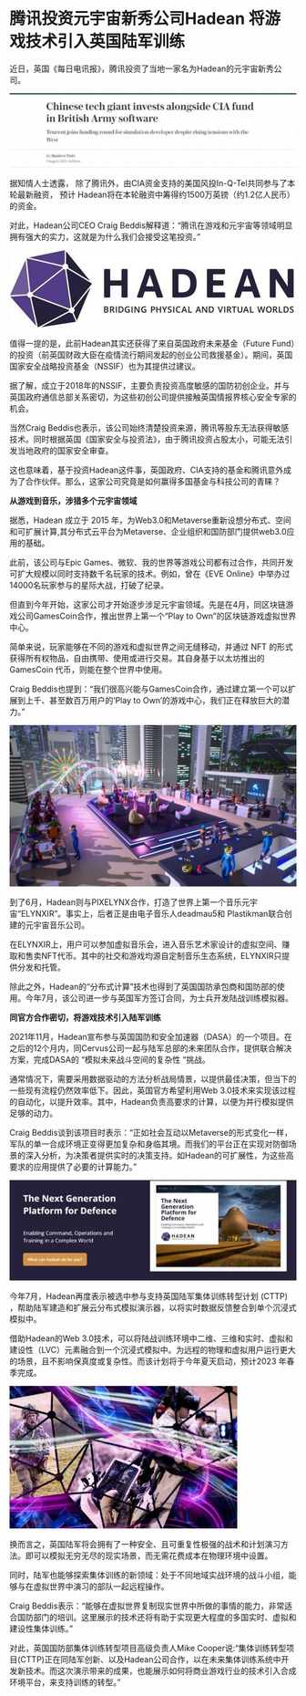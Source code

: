 # 腾讯投资元宇宙新秀公司Hadean 将游戏技术引入英国陆军训练 


近日，英国《每日电讯报》，腾讯投资了当地一家名为Hadean的元宇宙新秀公司。

![配图](202208101326161240.jpg)

据知情人士透露， 除了腾讯外，由CIA资金支持的美国风投In-Q-Tel共同参与了本轮最新融资， 预计 Hadean将在本轮融资中筹得约1500万英镑（约1.2亿人民币）的资金。

对此，Hadean公司CEO Craig Beddis解释道：“腾讯在游戏和元宇宙等领域明显拥有强大的实力，这就是为什么我们会接受这笔投资。”

![配图](202208101326161060.jpg)

值得一提的是，此前Hadean其实还获得了来自英国政府未来基金（Future Fund）的投资（前英国财政大臣在疫情流行期间发起的创业公司救援基金）。期间，英国国家安全战略投资基金（NSSIF）也为其提供过建议。

据了解，成立于2018年的NSSIF，主要负责投资高度敏感的国防初创企业。并与英国政府通信总部关系密切，为这些初创公司提供接触英国情报界核心安全专家的机会。

当然Craig Beddis也表示，该公司始终清楚投资来源，腾讯等股东无法获得敏感技术。同时根据英国《国家安全与投资法》，由于腾讯投资占股太小，可能无法引发当地政府的国家安全审查。

这也意味着，基于投资Hadean这件事，英国政府、CIA支持的基金和腾讯意外成为了合作伙伴。那么，这家公司究竟是如何赢得多国基金与科技公司的青睐？

**从游戏到音乐，涉猎多个元宇宙领域**

据悉，Hadean 成立于 2015 年，为Web3.0和Metaverse重新设想分布式、空间和可扩展计算,其分布式云平台为Metaverse、企业组织和国防部门提供web3.0应用的基础。

此前，该公司与Epic Games、微软、我的世界等游戏公司都有过合作，共同开发可扩大规模以同时支持数千名玩家的技术。例如，曾在《EVE Online》中举办过14000名玩家参与的星际大战，打破了纪录。

但直到今年开始，这家公司才开始逐步涉足元宇宙领域。先是在4月，同区块链游戏公司GamesCoin合作，推出世界上第一个“Play to Own”的区块链游戏虚拟世界中心。

简单来说，玩家能够在不同的游戏和虚拟世界之间无缝移动，并通过 NFT 的形式获得所有权物品，自由携带、使用或进行交易。其自身基于以太坊推出的GamesCoin 代币，则能在整个世界中使用。

Craig Beddis也提到：“我们很高兴能与GamesCoin合作，通过建立第一个可以扩展到上千、甚至数百万用户的‘Play to Own’的游戏中心，我们正在释放巨大的潜力。”

![配图](202208101326163138.jpg)

到了6月，Hadean则与PIXELYNX合作，打造了世界上第一个音乐元宇宙“ELYNXIR”。事实上，后者正是由电子音乐人deadmau5和 Plastikman联合创建的元宇宙音乐公司。

在ELYNXIR上，用户可以参加虚拟音乐会，进入音乐艺术家设计的虚拟空间、赚取和售卖NFT代币。其中的社交和游戏均源自定制音乐生态系统，ELYNXIR只提供分发和托管。

除此之外，Hadean的“分布式计算”技术也得到了英国国防承包商和国防部的使用。今年7月，该公司进一步与英国军方签订合同，为士兵开发陆战训练模拟器。

**同官方合作密切，将游戏技术引入陆军训练**

2021年11月，Hadean宣布参与英国国防和安全加速器（DASA）的一个项目。在之后的12个月内，同Cervus公司一起与陆军总部的未来团队合作，提供联合解决方案，完成DASA的 “模拟未来战斗空间的复杂性 “挑战。

通常情况下，需要采用数据驱动的方法分析战局情景，以提供最佳决策，但当下的一些现有流程仍然效率低下。因此，英国官方希望利用Web 3.0技术来实现该过程的自动化，以提升效率。其中，Hadean负责高要求的计算，以便为并行模拟提供足够的动力。

Craig Beddis谈到该项目时表示：“正如社会互动以Metaverse的形式变化一样，军队的单一合成环境正变得更加复杂和身临其境。而我们的平台正在实现对防御场景的深入分析，为决策者提供实时的决策支持。如Hadean的可扩展性，为这些高要求的应用提供了必要的计算能力。”

![配图](202208101326176418.jpg)

今年7月，Hadean再度表示被选中参与支持英国陆军集体训练转型计划 (CTTP) ，帮助陆军建造和扩展云分布式模拟演示器，以将实时数据反馈整合到单个沉浸式模拟中。

借助Hadean的Web 3.0技术，可以将陆战训练环境中二维、三维和实时、虚拟和建设性（LVC）元素融合到一个沉浸式模拟中。为远程的物理和虚拟用户运行更大的场景，且不影响保真度或复杂性。而该计划将于今年夏天启动，预计2023 年春季完成。

![配图](202208101326179313.jpg)

换而言之，英国陆军将会拥有了一种安全、且可重复性极强的战术和计划演习方法。即可以模拟无穷无尽的现实场景，而无需花费成本在物理环境中设置。

同时，陆军也能够探索集体训练的新领域：处于不同地域实战环境的战斗小组，能够与在虚拟世界中演习的部队一起远程操作。

Craig Beddis表示：“能够在虚拟世界复制现实世界中所做的事情的能力，非常适合国防部门的培训。这里展示的技术还将有助于实现更大程度的多国实时、虚拟和建设性集体训练。”

对此，英国国防部集体训练转型项目高级负责人Mike Cooper说:“集体训练转型项目(CTTP)正在同陆军创新、以及Hadean公司合作，以在未来集体训练系统中开发新技术。而这次演示带来的成果，也能展示如何将商业游戏行业的技术引入合成环境平台，来支持训练的转型。”
